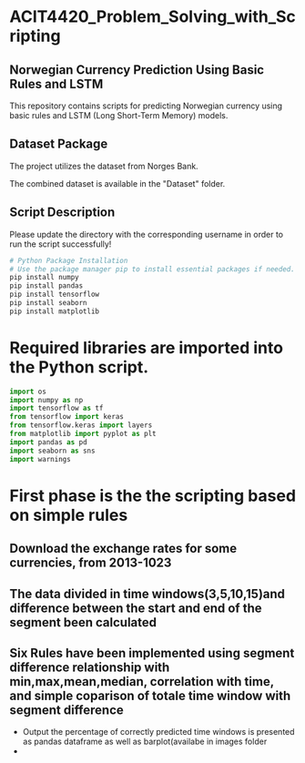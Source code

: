 # ACIT4420_Problem_Solving_with_Scripting

## Norwegian Currency Prediction Using Basic Rules and LSTM 

This repository contains scripts for predicting Norwegian currency using basic rules and LSTM (Long Short-Term Memory) models.

## Dataset Package

The project utilizes the dataset from Norges Bank.

The combined dataset is available in the "Dataset" folder.

## Script Description



Please update the directory with the corresponding username in order to run the script successfully!

```python
# Python Package Installation
# Use the package manager pip to install essential packages if needed.
pip install numpy
pip install pandas
pip install tensorflow
pip install seaborn
pip install matplotlib
```
# Required libraries are imported into the Python script.
```python
import os
import numpy as np
import tensorflow as tf
from tensorflow import keras
from tensorflow.keras import layers
from matplotlib import pyplot as plt
import pandas as pd
import seaborn as sns
import warnings
```

# First phase is the the scripting based on simple rules 

## Download the exchange rates for some currencies, from 2013-1023

## The data divided in time windows(3,5,10,15)and difference between the start and end of the segment been calculated
## Six  Rules have been implemented using segment difference relationship with min,max,mean,median, correlation with time, and simple coparison of totale time window with segment difference

- Output the percentage of correctly predicted time windows is presented as pandas dataframe as well as barplot(availabe in images folder
- 


